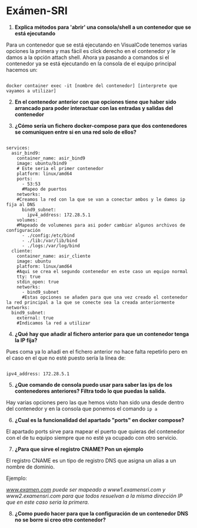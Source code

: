 # Exámen-SRI

1. **Explica métodos para 'abrir' una consola/shell a un contenedor que se está ejecutando**

Para un contenedor que se está ejecutando en VisualCode tenemos varias opciones la primera y mas fácil es click derecho en el contenedor y le damos a la opción attach shell. Ahora ya pasando a comandos si el contenedor ya se está ejecutando en la consola de el equipo principal hacemos un:
```

docker container exec -it [nombre del contenedor] [interprete que vayamos a utilizar]
```

2. **En el contenedor anterior con que opciones tiene que haber sido arrancado para poder interactuar con las entradas y salidas del contenedor**


3. **¿Cómo sería un fichero docker-compose para que dos contenedores se comuniquen entre si en una red solo de ellos?**
```

services:
  asir_bind9:
    container_name: asir_bind9
    image: ubuntu/bind9
    # Este seria el primer contenedor
    platform: linux/amd64
    ports:
      - 53:53
      #Mapeo de puertos
    networks:
    #Creamos la red con la que se van a conectar ambos y le damos ip fija al DNS
      bind9_subnet:
        ipv4_address: 172.28.5.1
    volumes:
    #Mapeado de volumenes para asi poder cambiar algunos archivos de configuración
      - ./config:/etc/bind
      - ./lib:/var/lib/bind
      - ./logs:/var/log/bind
  cliente:
    container_name: asir_cliente
    image: ubuntu
    platform: linux/amd64
    #Aqui se crea el segundo contenedor en este caso un equipo normal
    tty: true
    stdin_open: true
    networks:
      - bind9_subnet
      #Estas opciones se añaden para que una vez creado el contenedor la red principal a la que se conecte sea la creada anteriormente
networks:
  bind9_subnet:
    external: true
    #Indicamos la red a utilizar
```


4. **¿Qué hay que añadir al fichero anterior para que un contenedor tenga la IP fija?**

Pues coma ya lo añadí en el fichero anterior no hace falta repetirlo pero en el caso en el que no esté puesto sería la línea de: 
```

ipv4_address: 172.28.5.1
```
5. **¿Que comando de consola puedo usar para saber las ips de los contenedores anteriores? Filtra todo lo que puedas la salida.**

Hay varias opciones pero las que hemos visto han sido una desde dentro del contenedor y en la consola que ponemos el comando `ip a`

6. **¿Cual es la funcionalidad del apartado "ports" en docker compose?**

El apartado ports sirve para mapear el puerto que quieras del contenedor con el de tu equipo siempre que no esté ya ocupado con otro servicio.

7. **¿Para que sirve el registro CNAME? Pon un ejemplo**

El registro CNAME es un tipo de registro DNS que asigna un alias a un nombre de dominio. 

Ejemplo:

*www.examen.com puede ser mapeado a www1.examensri.com y www2.examensri.com para que todos resuelvan a la misma dirección IP que en este caso seria la primera.*

8. **¿Como puedo hacer para que la configuración de un contenedor DNS no se borre si creo otro contenedor?**
